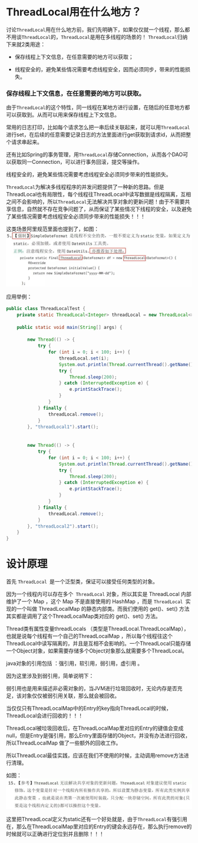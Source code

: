 # ThreadLocal用在什么地方？

讨论`ThreadLocal`用在什么地方前，我们先明确下，如果仅仅就一个线程，那么都不用谈`ThreadLocal`的，`ThreadLocal`是用在多线程的场景的！
`ThreadLocal`归纳下来就2类用途：

- 保存线程上下文信息，在任意需要的地方可以获取；

- 线程安全的，避免某些情况需要考虑线程安全，因而必须同步，带来的性能损失。

### 保存线程上下文信息，在任意需要的地方可以获取。

由于`ThreadLocal`的这个特性，同一线程在某地方进行设置，在随后的任意地方都可以获取到。从而可以用来保存线程上下文信息。

常用的日志打印，比如每个请求怎么把一串后续关联起来，就可以用`ThreadLocal`进行set，在后续的任意需要记录日志的方法里面进行get获取到请求id，从而把整个请求串起来。

还有比如Spring的事务管理，用`ThreadLocal`存储Connection，从而各个DAO可以获取同一Connection，可以进行事务回滚，提交等操作。

线程安全的，避免某些情况需要考虑线程安全必须同步带来的性能损失。

`ThreadLocal`为解决多线程程序的并发问题提供了一种新的思路。但是ThreadLocal也有局限性，每个线程往ThreadLocal中读写数据是线程隔离，互相之间不会影响的，所以`ThreadLocal`无法解决共享对象的更新问题！由于不需要共享信息，自然就不存在竞争问题了，从而保证了某些情况下线程的安全，以及避免了某些情况需要考虑线程安全必须同步带来的性能损失！！！

这类场景阿里规范里面也提到了，如图：
![](https://github.com/lianggexiao/java-interview/blob/master/img/ThreadLocal1.jpg)

应用举例：
```java
public class ThreadLocalTest {
    private static ThreadLocal<Integer> threadLocal = new ThreadLocal<>();

    public static void main(String[] args) {

        new Thread(() -> {
            try {
                for (int i = 0; i < 100; i++) {
                    threadLocal.set(i);
                    System.out.println(Thread.currentThread().getName() + "====" + threadLocal.get());
                    try {
                        Thread.sleep(200);
                    } catch (InterruptedException e) {
                        e.printStackTrace();
                    }
                }
            } finally {
                threadLocal.remove();
            }
        }, "threadLocal1").start();


        new Thread(() -> {
            try {
                for (int i = 0; i < 100; i++) {
                    System.out.println(Thread.currentThread().getName() + "====" + threadLocal.get());
                    try {
                        Thread.sleep(200);
                    } catch (InterruptedException e) {
                        e.printStackTrace();
                    }
                }
            } finally {
                threadLocal.remove();
            }
        }, "threadLocal2").start();
    }
}
```
# 设计原理

首先 `ThreadLocal `是一个泛型类，保证可以接受任何类型的对象。

因为一个线程内可以存在多个` ThreadLocal` 对象，所以其实是 ThreadLocal 内部维护了一个 Map ，这个 Map 不是直接使用的 HashMap ，而是 `ThreadLocal `实现的一个叫做 ThreadLocalMap 的静态内部类。而我们使用的 get()、set() 方法其实都是调用了这个ThreadLocalMap类对应的 get()、set() 方法。

Thread类有属性变量threadLocals （类型是ThreadLocal.ThreadLocalMap），也就是说每个线程有一个自己的ThreadLocalMap ，所以每个线程往这个ThreadLocal中读写隔离的，并且是互相不会影响的。一个ThreadLocal只能存储一个Object对象，如果需要存储多个Object对象那么就需要多个ThreadLocal。

java对象的引用包括 ：强引用，软引用，弱引用，虚引用 。

因为这里涉及到弱引用，简单说明下：

弱引用也是用来描述非必需对象的，当JVM进行垃圾回收时，无论内存是否充足，该对象仅仅被弱引用关联，那么就会被回收。

当仅仅只有ThreadLocalMap中的Entry的key指向ThreadLocal的时候，ThreadLocal会进行回收的！！！

ThreadLocal被垃圾回收后，在ThreadLocalMap里对应的Entry的键值会变成null，但是Entry是强引用，那么Entry里面存储的Object，并没有办法进行回收，所以ThreadLocalMap 做了一些额外的回收工作。

所以ThreadLocal最佳实践，应该在我们不使用的时候，主动调用remove方法进行清理。

如图：
![](https://github.com/lianggexiao/java-interview/blob/master/img/ThreadLocal2.jpg)

这里把ThreadLocal定义为static还有一个好处就是，由于`ThreadLocal`有强引用在，那么在ThreadLocalMap里对应的Entry的键会永远存在，那么执行remove的时候就可以正确进行定位到并且删除！！！



